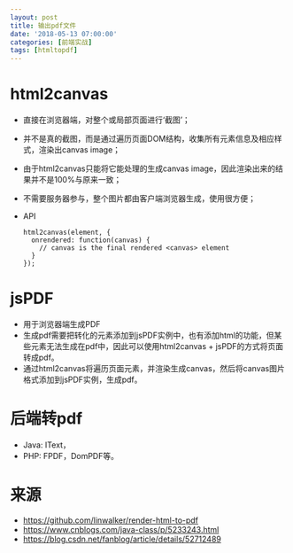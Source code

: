 ```yaml
---
layout: post
title: 输出pdf文件
date: '2018-05-13 07:00:00'
categories: [前端实战]
tags: [htmltopdf]
---
```


# html2canvas
  * 直接在浏览器端，对整个或局部页面进行‘截图’；
  * 并不是真的截图，而是通过遍历页面DOM结构，收集所有元素信息及相应样式，渲染出canvas image；
  * 由于html2canvas只能将它能处理的生成canvas image，因此渲染出来的结果并不是100%与原来一致；
  * 不需要服务器参与，整个图片都由客户端浏览器生成，使用很方便；
  * API

    ~~~
    html2canvas(element, {
      onrendered: function(canvas) {
        // canvas is the final rendered <canvas> element
      }
    });
    ~~~

# jsPDF
  * 用于浏览器端生成PDF
  * 生成pdf需要把转化的元素添加到jsPDF实例中，也有添加html的功能，但某些元素无法生成在pdf中，因此可以使用html2canvas + jsPDF的方式将页面转成pdf。
  * 通过html2canvas将遍历页面元素，并渲染生成canvas，然后将canvas图片格式添加到jsPDF实例，生成pdf。

# 后端转pdf
  * Java: IText，
  * PHP: FPDF，DomPDF等。

# 来源
  * https://github.com/linwalker/render-html-to-pdf
  * https://www.cnblogs.com/java-class/p/5233243.html
  * https://blog.csdn.net/fanblog/article/details/52712489

